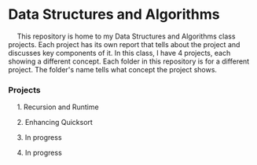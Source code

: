 # Data Structures and Algorithms

&emsp; This repository is home to my Data Structures and Algorithms class projects. Each project has its own report that tells about the project and discusses key components of it. In this class, I have 4 projects, each showing a different concept. Each folder in this repository is for a different project. The folder's name tells what concept the project shows.

### Projects
&emsp; 1. Recursion and Runtime

&emsp; 2. Enhancing Quicksort

&emsp; 3. In progress

&emsp; 4. In progress
